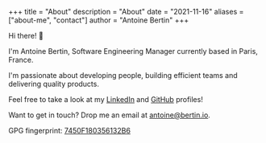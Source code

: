 +++
title = "About"
description = "About"
date = "2021-11-16"
aliases = ["about-me", "contact"]
author = "Antoine Bertin"
+++

Hi there! 👋

I'm Antoine Bertin, Software Engineering Manager currently based in Paris,
France.

I'm passionate about developing people, building efficient teams and delivering
quality products.

Feel free to take a look at my [LinkedIn](https://linkedin.com/in/antbertin/)
and [GitHub](https://github.com/Diaoul) profiles!

Want to get in touch? Drop me an email at
[antoine@bertin.io](mailto:antoine@bertin.io).

GPG fingerprint: [7450F180356132B6](https://github.com/Diaoul.gpg)
